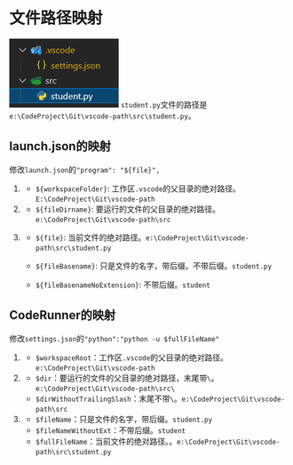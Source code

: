 
# 


# 文件路径映射


![](2022-01-05-19-40-37.png)
`student.py`文件的路径是`e:\CodeProject\Git\vscode-path\src\student.py`。

## launch.json的映射

修改`launch.json`的`"program": "${file}",`

1. - `${workspaceFolder}`: 工作区`.vscode`的父目录的绝对路径。`E:\CodeProject\Git\vscode-path`
2. - `${fileDirname}`: 要运行的文件的父目录的绝对路径。`e:\CodeProject\Git\vscode-path\src` 
3. - `${file}`: 当前文件的绝对路径。`e:\CodeProject\Git\vscode-path\src\student.py`

    - `${fileBasename}`: 只是文件的名字，带后缀。不带后缀。`student.py`
    - `${fileBasenameNoExtension}`: 不带后缀。`student`


## CodeRunner的映射

修改`settings.json`的`"python":"python -u $fullFileName"`

1. - `$workspaceRoot`：工作区`.vscode`的父目录的绝对路径。`e:\CodeProject\Git\vscode-path`
2. - `$dir`：要运行的文件的父目录的绝对路径，末尾带`\`。`e:\CodeProject\Git\vscode-path\src\`
    - `$dirWithoutTrailingSlash`：末尾不带`\`。`e:\CodeProject\Git\vscode-path\src`

3. - `$fileName`：只是文件的名字，带后缀。`student.py`
    - `$fileNameWithoutExt`：不带后缀。`student`
    - `$fullFileName`：当前文件的绝对路径。。`e:\CodeProject\Git\vscode-path\src\student.py`
